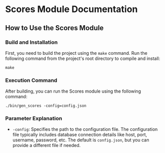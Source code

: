 # Scores Module Documentation

## How to Use the Scores Module

### Build and Installation

First, you need to build the project using the `make` command. Run the following command from the project's root directory to compile and install:

```
make
```

### Execution Command

After building, you can run the Scores module using the following command:

```
./bin/gen_scores -config=config.json
```

### Parameter Explanation

- `-config`: Specifies the path to the configuration file. The configuration file typically includes database connection details like host, port, username, password, etc. The default is `config.json`, but you can provide a different file if needed.
